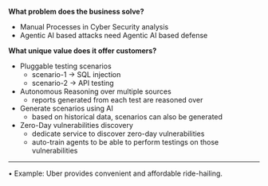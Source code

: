 
**What problem does the business solve?**
- Manual Processes in Cyber Security analysis
- Agentic AI based attacks need Agentic AI based defense


**What unique value does it offer customers?**
- Pluggable testing scenarios
	- scenario-1 -> SQL injection
	- scenario-2 -> API testing
- Autonomous Reasoning over multiple sources
	- reports generated from each test are reasoned over
- Generate scenarios using AI
	- based on historical data, scenarios can also be generated
- Zero-Day vulnerabilities discovery
	- dedicate service to discover zero-day vulnerabilities
	- auto-train agents to be able to perform testings on those vulnerabilities
---
• Example: Uber provides convenient and affordable ride-hailing.